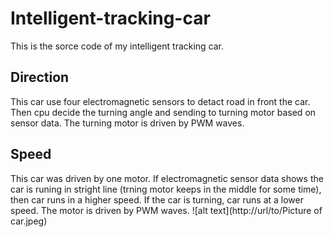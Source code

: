 # Intelligent-tracking-car
This is the sorce code of my intelligent tracking car.
## Direction
This car use four electromagnetic sensors to detact road in front the car. Then cpu decide the turning angle and sending to turning motor based on sensor data. The turning motor is driven by PWM waves.
## Speed
This car was driven by one motor. If electromagnetic sensor data shows the car is runing in stright line (trning motor keeps in the middle for some time), then car runs in a higher speed. If the car is turning, car runs at a lower speed. The motor is driven by PWM waves.
![alt text](http://url/to/Picture of car.jpeg)
